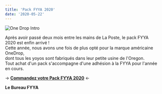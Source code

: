 ```yaml
---
title: 'Pack FYYA 2020'
date: '2020-05-22'
---
```


![One Drop Intro](/blog-img/packFYYA2020.jpg)

Après avoir passé deux mois entre les mains de La Poste, le pack FYYA 2020 est enfin arrivé !  
Cette année, nous avons une fois de plus opté pour la marque américaine OneDrop,  
dont tous les yoyos sont fabriqués dans leur petite usine de l'Oregon.  
Tout achat d'un pack s'accompagne d'une adhésion à la FYYA pour l'année en cours.  
  
  
 -> **[Commandez votre Pack FYYA 2020](https://www.helloasso.com/associations/france-yoyo-association/paiements/pack-fyya-2020)** <-

**Le Bureau FYYA**